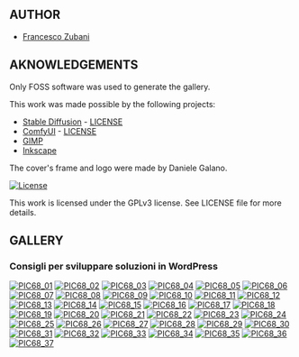 ## AUTHOR

- [Francesco Zubani](https://www.linkedin.com/in/francesco-zubani-5957081a6/)

## AKNOWLEDGEMENTS

Only FOSS software was used to generate the gallery.

This work was made possible by the following projects:

- [Stable Diffusion](https://github.com/CompVis/stable-diffusion) - [LICENSE](https://github.com/CompVis/stable-diffusion/blob/main/LICENSE)
- [ComfyUI](https://github.com/comfyanonymous/ComfyUI) - [LICENSE](https://github.com/comfyanonymous/ComfyUI/blob/master/LICENSE)
- [GIMP](https://www.gimp.org/)
- [Inkscape](https://inkscape.org/)

The cover's frame and logo were made by Daniele Galano.

[![License](https://img.shields.io/badge/License-GPL%20v3-blue.svg)](http://www.gnu.org/licenses/gpl-3.0)

This work is licensed under the GPLv3 license.
See LICENSE file for more details.

## GALLERY

### Consigli per sviluppare soluzioni in WordPress

<div class="gallery">
  <a href="PIC68_01.png"><img class="thumbnail" src="./thumbs/PIC68_01.png" alt="PIC68_01"></a>
  <a href="PIC68_02.png"><img class="thumbnail" src="./thumbs/PIC68_02.png" alt="PIC68_02"></a>
  <a href="PIC68_03.png"><img class="thumbnail" src="./thumbs/PIC68_03.png" alt="PIC68_03"></a>
  <a href="PIC68_04.png"><img class="thumbnail" src="./thumbs/PIC68_04.png" alt="PIC68_04"></a>
  <a href="PIC68_05.png"><img class="thumbnail" src="./thumbs/PIC68_05.png" alt="PIC68_05"></a>
  <a href="PIC68_06.png"><img class="thumbnail" src="./thumbs/PIC68_06.png" alt="PIC68_06"></a>
  <a href="PIC68_07.png"><img class="thumbnail" src="./thumbs/PIC68_07.png" alt="PIC68_07"></a>
  <a href="PIC68_08.png"><img class="thumbnail" src="./thumbs/PIC68_08.png" alt="PIC68_08"></a>
  <a href="PIC68_09.png"><img class="thumbnail" src="./thumbs/PIC68_09.png" alt="PIC68_09"></a>
  <a href="PIC68_10.png"><img class="thumbnail" src="./thumbs/PIC68_10.png" alt="PIC68_10"></a>
  <a href="PIC68_11.png"><img class="thumbnail" src="./thumbs/PIC68_11.png" alt="PIC68_11"></a>
  <a href="PIC68_12.png"><img class="thumbnail" src="./thumbs/PIC68_12.png" alt="PIC68_12"></a>
  <a href="PIC68_13.png"><img class="thumbnail" src="./thumbs/PIC68_13.png" alt="PIC68_13"></a>
  <a href="PIC68_14.png"><img class="thumbnail" src="./thumbs/PIC68_14.png" alt="PIC68_14"></a>
  <a href="PIC68_15.png"><img class="thumbnail" src="./thumbs/PIC68_15.png" alt="PIC68_15"></a>
  <a href="PIC68_16.png"><img class="thumbnail" src="./thumbs/PIC68_16.png" alt="PIC68_16"></a>
  <a href="PIC68_17.png"><img class="thumbnail" src="./thumbs/PIC68_17.png" alt="PIC68_17"></a>
  <a href="PIC68_18.png"><img class="thumbnail" src="./thumbs/PIC68_18.png" alt="PIC68_18"></a>
  <a href="PIC68_19.png"><img class="thumbnail" src="./thumbs/PIC68_19.png" alt="PIC68_19"></a>
  <a href="PIC68_20.png"><img class="thumbnail" src="./thumbs/PIC68_20.png" alt="PIC68_20"></a>
  <a href="PIC68_21.png"><img class="thumbnail" src="./thumbs/PIC68_21.png" alt="PIC68_21"></a>
  <a href="PIC68_22.png"><img class="thumbnail" src="./thumbs/PIC68_22.png" alt="PIC68_22"></a>
  <a href="PIC68_23.png"><img class="thumbnail" src="./thumbs/PIC68_23.png" alt="PIC68_23"></a>
  <a href="PIC68_24.png"><img class="thumbnail" src="./thumbs/PIC68_24.png" alt="PIC68_24"></a>
  <a href="PIC68_25.png"><img class="thumbnail" src="./thumbs/PIC68_25.png" alt="PIC68_25"></a>
  <a href="PIC68_26.png"><img class="thumbnail" src="./thumbs/PIC68_26.png" alt="PIC68_26"></a>
  <a href="PIC68_27.png"><img class="thumbnail" src="./thumbs/PIC68_27.png" alt="PIC68_27"></a>
  <a href="PIC68_28.png"><img class="thumbnail" src="./thumbs/PIC68_28.png" alt="PIC68_28"></a>
  <a href="PIC68_29.png"><img class="thumbnail" src="./thumbs/PIC68_29.png" alt="PIC68_29"></a>
  <a href="PIC68_30.png"><img class="thumbnail" src="./thumbs/PIC68_30.png" alt="PIC68_30"></a>
  <a href="PIC68_31.png"><img class="thumbnail" src="./thumbs/PIC68_31.png" alt="PIC68_31"></a>
  <a href="PIC68_32.png"><img class="thumbnail" src="./thumbs/PIC68_32.png" alt="PIC68_32"></a>
  <a href="PIC68_33.png"><img class="thumbnail" src="./thumbs/PIC68_33.png" alt="PIC68_33"></a>
  <a href="PIC68_34.png"><img class="thumbnail" src="./thumbs/PIC68_34.png" alt="PIC68_34"></a>
  <a href="PIC68_35.png"><img class="thumbnail" src="./thumbs/PIC68_35.png" alt="PIC68_35"></a>
  <a href="PIC68_36.png"><img class="thumbnail" src="./thumbs/PIC68_36.png" alt="PIC68_36"></a>
  <a href="PIC68_37.png"><img class="thumbnail" src="./thumbs/PIC68_37.png" alt="PIC68_37"></a>
</div>
</body>
</html>
